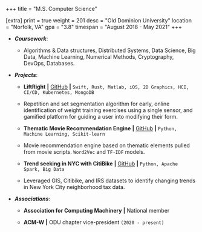 +++
title = "M.S. Computer Science"

[extra]
print = true
weight = 201
desc = "Old Dominion University"
location = "Norfolk, VA"
gpa = "3.8"
timespan = "August 2018 - May 2021"
+++
* ___Coursework___:
  * Algorithms & Data structures, Distributed Systems, Data Science, Big Data, Machine Learning, Numerical Methods, Cryptography, DevOps, Databases.

* ___Projects___:
  * __LiftRight__ __\|__ [GitHub](https://github.com/LiftRight) __\|__ `Swift, Rust, Matlab, iOS, 2D Graphics, HCI, CI/CD, Kubernetes, MongoDB`
  * Repetition and set segmentation algorithm for early, online identification of weight training exercises using a single sensor, and gamified platform for guiding a user into modifying their form.

  * __Thematic Movie Recommendation Engine__ __\|__ [GitHub](https://github.com/lamalex/thematic/blob/main/Alex_Launi_CS620.ipynb) __\|__ `Python, Machine Learning, Scikit-learn`
  * Movie recommendation engine based on thematic elements pulled from movie scripts. `Word2Vec` and `TF-IDF` models. 

  * __Trend seeking in NYC with CitiBike__ __\|__ [GitHub](https://github.com/lamalex/cs724-bigdata-capstone) __\|__ `Python, Apache Spark, Big Data`
  * Leveraged GIS, Citibike, and IRS datasets to identify changing trends in New York City neighborhood tax data.

* ___Associations___:
  * __Association for Computing Machinery__ __\|__ National member

  * __ACM-W__ __\|__ ODU chapter vice-president `(2020 - present)`
